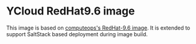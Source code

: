 # YCloud RedHat9.6 image
This image is based on [computeops's RedHat-9.6 image](http://yprod-images.svc.comops.io/computeops/getimage?platform=rhel9.6).
It is extended to support SaltStack based deployment during image build.
